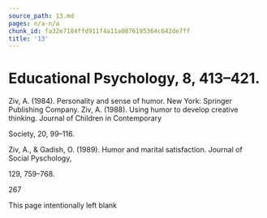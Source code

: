 ```yaml
---
source_path: 13.md
pages: n/a-n/a
chunk_id: fa32e7184ffd911f4a11a0876195364c642de7ff
title: '13'
---
```

# Educational Psychology, 8, 413–421.

Ziv, A. (1984). Personality and sense of humor. New York: Springer Publishing Company. Ziv, A. (1988). Using humor to develop creative thinking. Journal of Children in Contemporary

Society, 20, 99–116.

Ziv, A., & Gadish, O. (1989). Humor and marital satisfaction. Journal of Social Pyschology,

129, 759–768.

267

This page intentionally left blank
